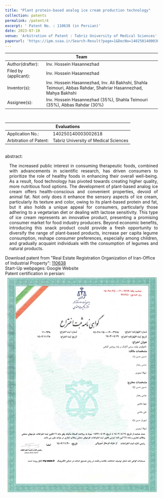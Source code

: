 ```yaml
---
title: "Plant protein-based analog ice cream production technology"
collection: patents
permalink: /patent/4
excerpt: ' Patent No. : 110638 (in Persian)'
date: 2023-07-10
venue: 'Arbitration of Patent : Tabriz University of Medical Sciences'
paperurl: 'https://ipm.ssaa.ir/Search-Result?page=1&DecNo=140250140003002618&RN=110638'
---
```

 <table>
  <tr>
    <th colspan="2" style="text-align:center; border-bottom-style:solid; border-bottom-width:0.1em;">Team</th>
  </tr>
  <tr>
    <td>Author(drafter):</td>
    <td>Inv. Hossein Hasannezhad</td>
  </tr>
  <tr>
    <td>Filed by (applicant):</td>
    <td>Inv. Hossein Hasannezhad</td>
  </tr>
  <tr>
    <td>Inventor(s):</td>
    <td>Inv. Hossein Hasannezhad, Inv. Ali Bakhshi, Shahla Teimouri, Abbas Rahdar, Shahriar Hasannezhad, Mahya Bakhshi</td>
  </tr>
  <tr>
    <td>Assignee(s):</td>
    <td>Inv. Hossein Hasannezhad (35%), Shahla Teimouri (35%), Abbas Rahdar (30%)</td>
  </tr>
</table>
<br>
 <table>
  <tr>
    <th colspan="2" style="text-align:center; border-bottom-style:solid; border-bottom-width:0.1em;">Evaluations</th>
  </tr>
  <tr>
    <td>Application No.:</td>
    <td>140250140003002618</td>
  </tr>
  <tr>
    <td>Arbitration of Patent:</td>
    <td>Tabriz University of Medical Sciences</td>
  </tr>
</table>
<br>
abstract:<br>
<p align="justify" style="padding-left: 1em">The increased public interest in consuming therapeutic foods, combined with advancements in scientific research, 
  has driven consumers to prioritize the role of healthy foods in enhancing their overall well-being. As a result, food technology has pivoted towards creating higher quality, 
  more nutritious food options. The development of plant-based analog ice cream offers health-conscious and convenient properties, devoid of animal fat. Not only does it enhance 
  the sensory aspects of ice cream, particularly its texture and color, owing to its plant-based protein and fat, but it also holds a unique appeal for consumers, particularly 
  those adhering to a vegetarian diet or dealing with lactose sensitivity. This type of ice cream represents an innovative product, presenting a promising consumer market for 
  food industry producers. Beyond economic benefits, introducing this snack product could provide a fresh opportunity to diversify the range of plant-based products, increase 
  per capita legume consumption, reshape consumer preferences, especially among children, and gradually acquaint individuals with the consumption of legumes and natural products.<p>

Download patent from "Real Estate Registration Organization of Iran-Office of Industrial Property": <a href="https://ipm.ssaa.ir/Search-Result?page=1&DecNo=140250140003002618&RN=110638">110638</a> <br>
 Start-Up webpages: Google Website<br>
Patent certification in persian: 
 <img src="/files/patents/patentCert110638.png" alt="Certification of Plant protein-based analog ice cream production technology">
